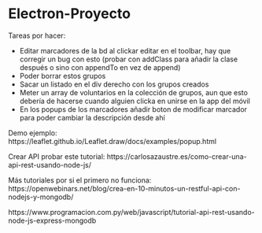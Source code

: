 # Electron-Proyecto
Tareas por hacer:
<ul>
  <li>Editar marcadores de la bd al clickar editar en el toolbar, hay que corregir un bug con esto (probar con addClass para añadir la clase después o sino con appendTo en vez de append)</li>
  <li>Poder borrar estos grupos</li>
  <li>Sacar un listado en el div derecho con los grupos creados</li>
  <li>Meter un array de voluntarios en la colección de grupos, aun que esto debería de hacerse cuando alguien clicka en unirse en la app del móvil</li>
  <li>En los popups de los marcadores añadir boton de modificar marcador para poder cambiar la descripción desde ahí</li>
</ul>
<p>Demo ejemplo: https://leaflet.github.io/Leaflet.draw/docs/examples/popup.html</p>
<p>Crear API probar este tutorial: https://carlosazaustre.es/como-crear-una-api-rest-usando-node-js/</p>
<p>Más tutoriales por si el primero no funciona: https://openwebinars.net/blog/crea-en-10-minutos-un-restful-api-con-nodejs-y-mongodb/</p>
<p>https://www.programacion.com.py/web/javascript/tutorial-api-rest-usando-node-js-express-mongodb</p>
